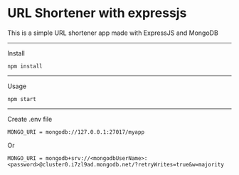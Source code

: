 # URL Shortener with expressjs
 This is a simple URL shortener app made with ExpressJS and MongoDB

___
Install


```
npm install
```
___
Usage


```
npm start
```

___
Create .env file

```
MONGO_URI = mongodb://127.0.0.1:27017/myapp
```
Or

```
MONGO_URI = mongodb+srv://<mongodbUserName>:<password>@cluster0.i7zl9ad.mongodb.net/?retryWrites=true&w=majority
```
